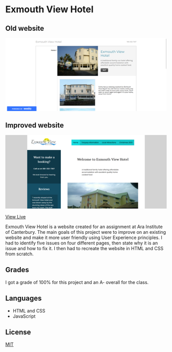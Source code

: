 # Exmouth View Hotel

## Old website

![Screenshot of the old website](old_site.png)

## Improved website
![Screenshot of the improved website](final_site.png)

[View Live](https://exmouthview.flynnp4yne.com/)

Exmouth View Hotel is a website created for an assignment at Ara Institute of Canterbury. The main goals of this project were to improve on an existing website and make it more user friendly using User Experience principles. I had to identify five issues on four different pages, then state why it is an issue and how to fix it. I then had to recreate the website in HTML and CSS from scratch.

## Grades
I got a grade of 100% for this project and an A- overall for the class.

## Languages
+ HTML and CSS
+ JavaScript

## License

[MIT](https://choosealicense.com/licenses/mit/)